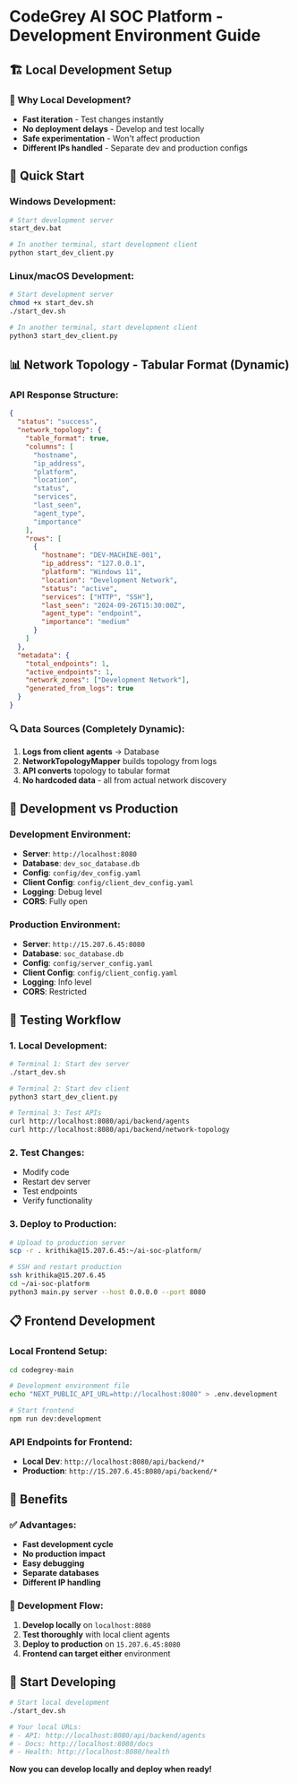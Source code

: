 # CodeGrey AI SOC Platform - Development Environment Guide

## 🏗️ Local Development Setup

### 🎯 Why Local Development?

- **Fast iteration** - Test changes instantly
- **No deployment delays** - Develop and test locally
- **Safe experimentation** - Won't affect production
- **Different IPs handled** - Separate dev and production configs

## 🚀 Quick Start

### Windows Development:
```bash
# Start development server
start_dev.bat

# In another terminal, start development client
python start_dev_client.py
```

### Linux/macOS Development:
```bash
# Start development server
chmod +x start_dev.sh
./start_dev.sh

# In another terminal, start development client  
python3 start_dev_client.py
```

## 📊 Network Topology - Tabular Format (Dynamic)

### API Response Structure:
```json
{
  "status": "success",
  "network_topology": {
    "table_format": true,
    "columns": [
      "hostname",
      "ip_address", 
      "platform",
      "location", 
      "status",
      "services",
      "last_seen",
      "agent_type",
      "importance"
    ],
    "rows": [
      {
        "hostname": "DEV-MACHINE-001",
        "ip_address": "127.0.0.1",
        "platform": "Windows 11",
        "location": "Development Network",
        "status": "active",
        "services": ["HTTP", "SSH"],
        "last_seen": "2024-09-26T15:30:00Z",
        "agent_type": "endpoint",
        "importance": "medium"
      }
    ]
  },
  "metadata": {
    "total_endpoints": 1,
    "active_endpoints": 1,
    "network_zones": ["Development Network"],
    "generated_from_logs": true
  }
}
```

### 🔍 Data Sources (Completely Dynamic):

1. **Logs from client agents** → Database
2. **NetworkTopologyMapper** builds topology from logs
3. **API converts** topology to tabular format
4. **No hardcoded data** - all from actual network discovery

## 🔧 Development vs Production

### Development Environment:
- **Server**: `http://localhost:8080`
- **Database**: `dev_soc_database.db`
- **Config**: `config/dev_config.yaml`
- **Client Config**: `config/client_dev_config.yaml`
- **Logging**: Debug level
- **CORS**: Fully open

### Production Environment:
- **Server**: `http://15.207.6.45:8080`
- **Database**: `soc_database.db`
- **Config**: `config/server_config.yaml`
- **Client Config**: `config/client_config.yaml`
- **Logging**: Info level
- **CORS**: Restricted

## 🧪 Testing Workflow

### 1. Local Development:
```bash
# Terminal 1: Start dev server
./start_dev.sh

# Terminal 2: Start dev client
python3 start_dev_client.py

# Terminal 3: Test APIs
curl http://localhost:8080/api/backend/agents
curl http://localhost:8080/api/backend/network-topology
```

### 2. Test Changes:
- Modify code
- Restart dev server
- Test endpoints
- Verify functionality

### 3. Deploy to Production:
```bash
# Upload to production server
scp -r . krithika@15.207.6.45:~/ai-soc-platform/

# SSH and restart production
ssh krithika@15.207.6.45
cd ~/ai-soc-platform
python3 main.py server --host 0.0.0.0 --port 8080
```

## 📋 Frontend Development

### Local Frontend Setup:
```bash
cd codegrey-main

# Development environment file
echo "NEXT_PUBLIC_API_URL=http://localhost:8080" > .env.development

# Start frontend
npm run dev:development
```

### API Endpoints for Frontend:
- **Local Dev**: `http://localhost:8080/api/backend/*`
- **Production**: `http://15.207.6.45:8080/api/backend/*`

## 🎯 Benefits

### ✅ Advantages:
- **Fast development cycle**
- **No production impact**
- **Easy debugging**
- **Separate databases**
- **Different IP handling**

### 🔄 Development Flow:
1. **Develop locally** on `localhost:8080`
2. **Test thoroughly** with local client agents
3. **Deploy to production** on `15.207.6.45:8080`
4. **Frontend can target either** environment

## 🚀 Start Developing

```bash
# Start local development
./start_dev.sh

# Your local URLs:
# - API: http://localhost:8080/api/backend/agents
# - Docs: http://localhost:8080/docs
# - Health: http://localhost:8080/health
```

**Now you can develop locally and deploy when ready!**

